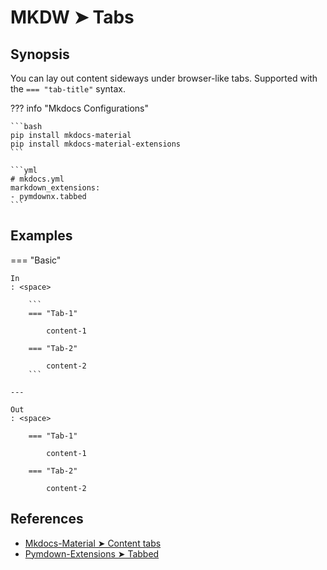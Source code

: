 # MKDW ➤ Tabs

## Synopsis

You can lay out content sideways under browser-like tabs. Supported with the `=== "tab-title"` syntax.

??? info "Mkdocs Configurations"

    ```bash
    pip install mkdocs-material
    pip install mkdocs-material-extensions
    ```

    ```yml
    # mkdocs.yml
    markdown_extensions:
    - pymdownx.tabbed
    ```

## Examples

=== "Basic"

    In
    : <space>

        ```
        === "Tab-1"

            content-1

        === "Tab-2"

            content-2
        ```

    ---

    Out
    : <space>

        === "Tab-1"

            content-1

        === "Tab-2"

            content-2

## References

- [Mkdocs-Material ➤ Content tabs](https://squidfunk.github.io/mkdocs-material-insiders/reference/)
- [Pymdown-Extensions ➤ Tabbed](https://facelessuser.github.io/pymdown-extensions/extensions/tabbed/)
